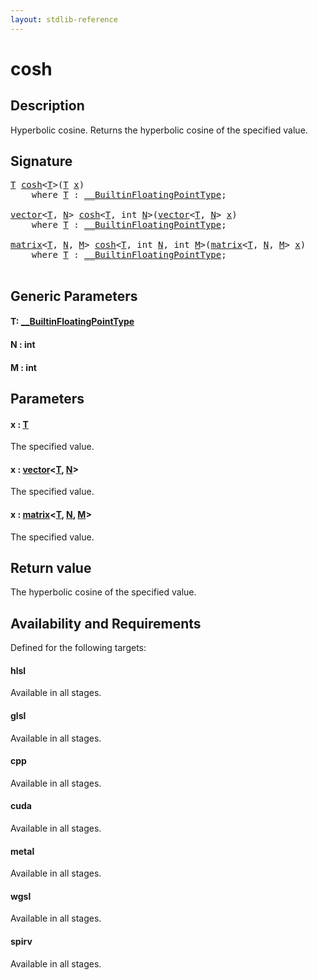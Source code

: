 ```yaml
---
layout: stdlib-reference
---
```


# cosh

## Description

Hyperbolic cosine. Returns the hyperbolic cosine of the specified value.



## Signature 

<pre>
<a href="cosh.html#typeparam-T" class="code_type">T</a> <a href="cosh.html">cosh</a>&lt;<a href="cosh.html#typeparam-T" class="code_type">T</a>&gt;(<a href="cosh.html#typeparam-T" class="code_type">T</a> <a href="cosh.html#decl-x" class="code_param">x</a>)
    <span class='code_keyword'>where</span> <a href="cosh.html#typeparam-T" class="code_type">T</a> : <a href="../interfaces/0_builtinfloatingpointtype-029hm/index.html" class="code_type">__BuiltinFloatingPointType</a>;

<a href="../types/vector/index.html" class="code_type">vector</a>&lt;<a href="cosh.html#typeparam-T" class="code_type">T</a>, <a href="cosh.html#decl-N" class="code_var">N</a>&gt; <a href="cosh.html">cosh</a>&lt;<a href="cosh.html#typeparam-T" class="code_type">T</a>, <span class="code_keyword">int</span> <a href="cosh.html#decl-N" class="code_var">N</a>&gt;(<a href="../types/vector/index.html" class="code_type">vector</a>&lt;<a href="cosh.html#typeparam-T" class="code_type">T</a>, <a href="cosh.html#decl-N" class="code_var">N</a>&gt; <a href="cosh.html#decl-x" class="code_param">x</a>)
    <span class='code_keyword'>where</span> <a href="cosh.html#typeparam-T" class="code_type">T</a> : <a href="../interfaces/0_builtinfloatingpointtype-029hm/index.html" class="code_type">__BuiltinFloatingPointType</a>;

<a href="../types/matrix/index.html" class="code_type">matrix</a>&lt;<a href="cosh.html#typeparam-T" class="code_type">T</a>, <a href="cosh.html#decl-N" class="code_var">N</a>, <a href="cosh.html#decl-M" class="code_var">M</a>&gt; <a href="cosh.html">cosh</a>&lt;<a href="cosh.html#typeparam-T" class="code_type">T</a>, <span class="code_keyword">int</span> <a href="cosh.html#decl-N" class="code_var">N</a>, <span class="code_keyword">int</span> <a href="cosh.html#decl-M" class="code_var">M</a>&gt;(<a href="../types/matrix/index.html" class="code_type">matrix</a>&lt;<a href="cosh.html#typeparam-T" class="code_type">T</a>, <a href="cosh.html#decl-N" class="code_var">N</a>, <a href="cosh.html#decl-M" class="code_var">M</a>&gt; <a href="cosh.html#decl-x" class="code_param">x</a>)
    <span class='code_keyword'>where</span> <a href="cosh.html#typeparam-T" class="code_type">T</a> : <a href="../interfaces/0_builtinfloatingpointtype-029hm/index.html" class="code_type">__BuiltinFloatingPointType</a>;

</pre>

## Generic Parameters

####  <a id="typeparam-T"></a>T: [\_\_BuiltinFloatingPointType](../interfaces/0_builtinfloatingpointtype-029hm/index.html)
####  <a id="decl-N"></a>N  : int
####  <a id="decl-M"></a>M  : int

## Parameters

####  <a id="decl-x"></a>x  : [T](cosh.html#typeparam-T)
The specified value.

####  <a id="decl-x"></a>x  : [vector](../types/vector/index.html)\<[T](../types/vector/index.html#typeparam-T), [N](../types/vector/index.html#decl-N)\>
The specified value.

####  <a id="decl-x"></a>x  : [matrix](../types/matrix/index.html)\<[T](../types/matrix/t-0.html), [N](../types/matrix/index.html#decl-N), [M](../types/matrix/index.html#decl-M)\>
The specified value.


## Return value
The hyperbolic cosine of the specified value.


## Availability and Requirements

Defined for the following targets:

#### hlsl
Available in all stages.

#### glsl
Available in all stages.

#### cpp
Available in all stages.

#### cuda
Available in all stages.

#### metal
Available in all stages.

#### wgsl
Available in all stages.

#### spirv
Available in all stages.



